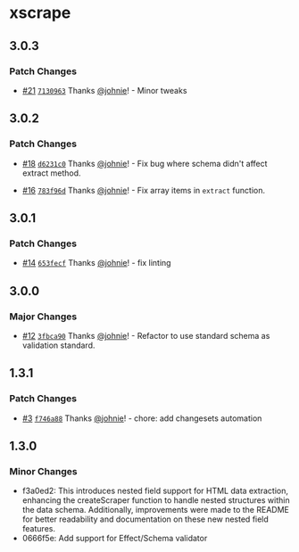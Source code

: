# xscrape

## 3.0.3

### Patch Changes

- [#21](https://github.com/johnie/xscrape/pull/21) [`7130963`](https://github.com/johnie/xscrape/commit/713096321fe0885dc9f747975804ac4b895580e0) Thanks [@johnie](https://github.com/johnie)! - Minor tweaks

## 3.0.2

### Patch Changes

- [#18](https://github.com/johnie/xscrape/pull/18) [`d6231c0`](https://github.com/johnie/xscrape/commit/d6231c0ebb31c7e8be310dd23a7085a148047112) Thanks [@johnie](https://github.com/johnie)! - Fix bug where schema didn't affect extract method.

- [#16](https://github.com/johnie/xscrape/pull/16) [`783f96d`](https://github.com/johnie/xscrape/commit/783f96df457f685bc77f79d52af0f0dc663c662c) Thanks [@johnie](https://github.com/johnie)! - Fix array items in `extract` function.

## 3.0.1

### Patch Changes

- [#14](https://github.com/johnie/xscrape/pull/14) [`653fecf`](https://github.com/johnie/xscrape/commit/653fecf6b80097bc348c3cc31c2d97cd368e2715) Thanks [@johnie](https://github.com/johnie)! - fix linting

## 3.0.0

### Major Changes

- [#12](https://github.com/johnie/xscrape/pull/12) [`3fbca90`](https://github.com/johnie/xscrape/commit/3fbca90522aae6ef302150a2679aa973e36114fd) Thanks [@johnie](https://github.com/johnie)! - Refactor to use standard schema as validation standard.

## 1.3.1

### Patch Changes

- [#3](https://github.com/johnie/xscrape/pull/3) [`f746a88`](https://github.com/johnie/xscrape/commit/f746a88c1082bf6dafd5a3007f49ee930d243e14) Thanks [@johnie](https://github.com/johnie)! - chore: add changesets automation

## 1.3.0

### Minor Changes

- f3a0ed2: This introduces nested field support for HTML data extraction, enhancing the createScraper function to handle nested structures within the data schema. Additionally, improvements were made to the README for better readability and documentation on these new nested field features.
- 0666f5e: Add support for Effect/Schema validator

